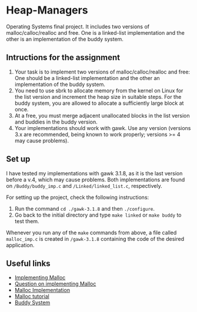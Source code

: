 # Heap-Managers
Operating Systems final project. It includes two versions of malloc/calloc/realloc and free. One is a linked-list implementation and the other is an implementation of the buddy system.

## Intructions for the assignment
1. Your task is to implement two versions of malloc/calloc/realloc and free: One should be a linked-list implementation and the other an implementation of the buddy system.
2. You need to use sbrk to allocate memory from the kernel on Linux for the list version and increment the heap size in suitable steps. For the buddy system, you are allowed to allocate a sufficiently large block at once.
3. At a free, you must merge adjacent unallocated blocks in the list version and buddies in the buddy version.
4. Your implementations should work with gawk. Use any version (versions 3.x are recommended, being known to work properly; versions >= 4 may cause problems).

## Set up
I have tested my implementations with gawk 3.1.8, as it is the last version before a v.4, which may cause problems. Both implementations are found on `/Buddy/buddy_imp.c` and `/Linked/linked_list.c`, respectively.

For setting up the project, check the following instructions:
1. Run the command `cd ./gawk-3.1.8` and then `./configure`.
2. Go back to the initial directory and type `make linked` or `make buddy` to test them.

Whenever you run any of the `make` commands from above, a file called `malloc_imp.c` is created in `/gawk-3.1.8` containing the code of the desired application. 

## Useful links
* [Implementing Malloc](http://moss.cs.iit.edu/cs351/slides/slides-malloc.pdf)
* [Question on implementing Malloc](https://stackoverflow.com/questions/5422061/malloc-implementation)
* [Malloc Implementation](https://stackoverflow.com/questions/5422061/malloc-implementation)
* [Malloc tutorial](https://danluu.com/malloc-tutorial/)
* [Buddy System](https://www.geeksforgeeks.org/buddy-system-memory-allocation-technique/)
